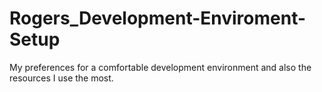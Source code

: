 # Rogers_Development-Enviroment-Setup
My preferences for a comfortable development environment and also the resources I use the most.
